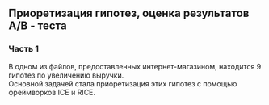 ##  Приоретизация гипотез, оценка результатов А/В - теста
### Часть 1
В одном из файлов, предоставленных интернет-магазином, находится 9 гипотез по увеличению выручки.\
Основной задачей стала приоретизация этих гипотез с помощью фреймворков ICE и RICE.
